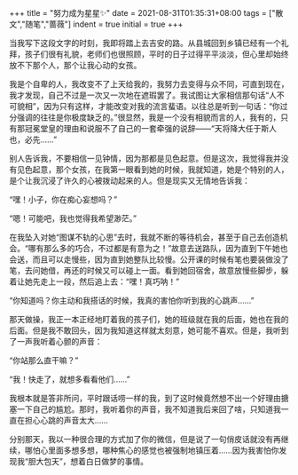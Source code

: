 +++
title = "努力成为星星✨"
date = 2021-08-31T01:35:31+08:00
tags = ["散文","随笔","蔷薇"]
indent = true
initial = true
+++

当我写下这段文字的时刻，我即将踏上去吉安的路。从县城回到乡镇已经有一个礼拜，孩子们很有礼貌，老师们也很照顾，平时的日子过得平平淡淡，但心里却始终放不下那个人，那个让我心动的女孩。

<!--more-->
我是个自卑的人，我改变不了上天给我的，我努力去变得与众不同，可直到现在，我才发现，自己不过是一次又一次地在遮瑕罢了。我试图让大家相信那句话“人不可貌相”，因为只有这样，才能改变对我的流言蜚语。以往总是听到一句话：“你过分强调的往往是你极度缺乏的。”很显然，我是一个没有相貌而言的人，我有的，只有那冠冕堂皇的理由和说服不了自己的一套牵强的说辞——“天将降大任于斯人也，必先……”

别人告诉我，不要相信一见钟情，因为那都是见色起意。但是这次，我觉得我并没有见色起意，那个女孩，在我第一眼看到她的时候，我就知道，她是个特别的人，是个让我沉浸了许久的心被拨动起来的人。但是现实又无情地告诉我：

“嘿！小子，你在痴心妄想吗？”

“嗯！可能吧，我也觉得我希望渺茫。”

在我坠入对她“图谋不轨的心思”去时，我就不断的等待机会，甚至于自己去创造机会。“哪有那么多的巧合，不过都是有意为之！”故意去送路队，因为直到下午她也会送，而且可以走慢些，因为直到她整队比较慢。公开课的时候有笔也要装做没了笔，去问她借，再还的时候又可以碰上一面。看到她回宿舍，故意放慢些脚步，躲着让她先走上一段，然后追上去：“嘿！真巧呐！”

“你知道吗？你主动和我搭话的时候，我真的害怕你听到我的心跳声……”

那天做操，我正一本正经地盯着我的孩子们，她的班级就在我的后面，她也在我的后面。但是我不敢回头，因为我知道这样就太刻意，她可能不喜欢。但是，我听到了一声我听着心颤的声音：

“你站那么直干嘛？”

“我！快走了，就想多看看他们……”

我根本就是答非所问，平时跟话唠一样的我，到了这时候竟然想不出一个好理由搪塞一下自己的尴尬。那时，我听着你的声音，我不知道我后来回了啥，只知道我一直在担心心跳的声音太大……

分别那天，我以一种很合理的方式加了你的微信，但是说了一句俏皮话就没有再继续，哪怕心里面多想多想，哪种焦心的感觉也被强制地镇压着……因为我害怕你发现我“胆大包天”，想着白日做梦的事情。


